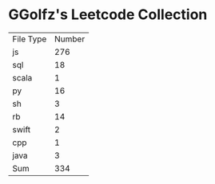 # GGolfz's Leetcode Collection

<table><tr><td>File Type</td><td>Number</td></tr><tr><td>js</td><td>276</td></tr><tr><td>sql</td><td>18</td></tr><tr><td>scala</td><td>1</td></tr><tr><td>py</td><td>16</td></tr><tr><td>sh</td><td>3</td></tr><tr><td>rb</td><td>14</td></tr><tr><td>swift</td><td>2</td></tr><tr><td>cpp</td><td>1</td></tr><tr><td>java</td><td>3</td></tr><tr><td>Sum</td><td>334</td></tr></table>